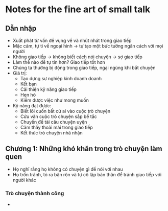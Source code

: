 # Notes for the fine art of small talk

## Dẫn nhập
-   Xuất phát từ vấn đề vụng về và nhút nhát trong giao tiếp
-   Mặc cảm, tự ti về ngoại hình &rarr; tự tạo một bức tường ngăn cách với mọi người
-   Không giao tiếp &rarr; không biết cách nói chuyện &rarr; sợ giao tiếp
-   Làm thế nào để tự tin hơn? Giao tiếp tốt hơn
-   Chúng ta thường bị động trong giao tiếp, ngại ngùng khi bắt chuyện
-   Giá trị:
    -   Tạo dựng sự nghiệp kinh doanh
   doanh
    -   Kết bạn
    - Cải thiện kỹ năng giao tiếp
    - Hẹn hò
    - Kiếm được việc như mong muốn
- Kỹ năng đạt được:
  - Biết lôi cuốn bất cứ ai vào cuộc trò chuyện
  - Cứu vãn cuộc trò chuyện sắp bế tắc 
  - Chuyển đề tài câu chuyện
uyện
  - Cảm thấy thoải mái trong giao tiếp
  -   Kết thúc trò chuyện nhã nhặn
## Chương 1: Những khó khăn trong trò chuyện làm quen
-   Họ nghĩ rằng họ không có chuyện gì để nói với nhau
- Họ trốn tránh, tỏ ra bận rộn và tự cô lập bản thân để tránh giao tiếp với người khác
### Trò chuyện thành công
-   